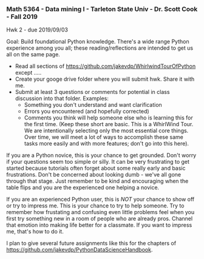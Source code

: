### Math 5364 - Data mining I - Tarleton State Univ - Dr. Scott Cook - Fall 2019
Hwk 2 - due 2019/09/03

Goal: Build foundational Python knowledge.  There's a wide range Python experience among you all; these reading/reflections are intended to get us all on the same page.

- Read all sections of https://github.com/jakevdp/WhirlwindTourOfPython except .....
- Create your googe drive folder where you will submit hwk.  Share it with me.
- Submit at least 3 questions or comments for potential in class discussion into that folder.  Examples:
  - Something you don't understand and want clarification
  - Errors you encountered (and hopefully corrected)
  - Comments you think will help someone else who is learning this for the first time.  (Keep these short are basic.  This is a WhirlWind Tour.  We are intentionally selecting only the most essential core things.  Over time, we will meet a lot of ways to accomplish these same tasks more easily and with more features; don't go into this here).
 
 
If you are a Python novice, this is your chance to get grounded.  Don't worry if your questions seem too simple or silly.  It can be very frustrating to get started because tutorials often forget about some really early and basic frustrations.  Don't be concerned about looking dumb - we've all gone through that stage.  Just remember to be kind and encouraging when the table flips and you are the experienced one helping a novice.

If you are an experienced Python user, this is *NOT* your chance to show off or try to impress me.  This is your chance to try to help someone.  Try to remember how frustating and confusing even little problems feel when you first try something new in a room of people who are already pros.  Channel that emotion into making life better for a classmate.  If you want to impress me, that's how to do it.


I plan to give several future assignments like this for the chapters of https://github.com/jakevdp/PythonDataScienceHandbook.
